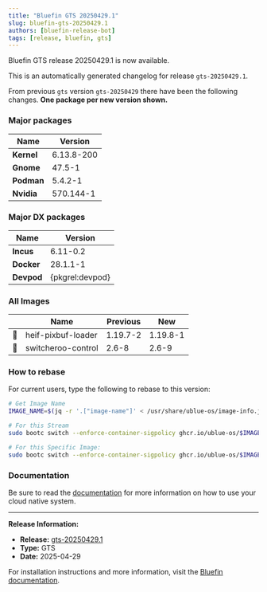 ```yaml
---
title: "Bluefin GTS 20250429.1"
slug: bluefin-gts-20250429.1
authors: [bluefin-release-bot]
tags: [release, bluefin, gts]
---
```


Bluefin GTS release 20250429.1 is now available.

<!--truncate-->

This is an automatically generated changelog for release `gts-20250429.1`.

From previous `gts` version `gts-20250429` there have been the following changes. **One package per new version shown.**

### Major packages
| Name | Version |
| --- | --- |
| **Kernel** | 6.13.8-200 |
| **Gnome** | 47.5-1 |
| **Podman** | 5.4.2-1 |
| **Nvidia** | 570.144-1 |

### Major DX packages
| Name | Version |
| --- | --- |
| **Incus** | 6.11-0.2 |
| **Docker** | 28.1.1-1 |
| **Devpod** | {pkgrel:devpod} |

### All Images
| | Name | Previous | New |
| --- | --- | --- | --- |
| 🔄 | heif-pixbuf-loader | 1.19.7-2 | 1.19.8-1 |
| 🔄 | switcheroo-control | 2.6-8 | 2.6-9 |



### How to rebase
For current users, type the following to rebase to this version:
```bash
# Get Image Name
IMAGE_NAME=$(jq -r '.["image-name"]' < /usr/share/ublue-os/image-info.json)

# For this Stream
sudo bootc switch --enforce-container-sigpolicy ghcr.io/ublue-os/$IMAGE_NAME:gts

# For this Specific Image:
sudo bootc switch --enforce-container-sigpolicy ghcr.io/ublue-os/$IMAGE_NAME:gts-20250429.1
```

### Documentation
Be sure to read the [documentation](https://docs.projectbluefin.io/) for more information
on how to use your cloud native system.

---

**Release Information:**
- **Release:** [gts-20250429.1](https://github.com/ublue-os/bluefin/releases/tag/gts-20250429.1)
- **Type:** GTS
- **Date:** 2025-04-29

For installation instructions and more information, visit the [Bluefin documentation](https://docs.projectbluefin.io/).

